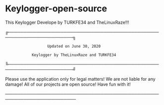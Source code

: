 # Keylogger-open-source
This Keylogger Develope by TURKFE34 and TheLinuxRaze!!!

╔───────────────────────────────────────────────────────────────────────╗

                       Updated on June 30, 2020
                       
                Keylogger by TheLinuxRaze and TURKFE34
                
╚───────────────────────────────────────────────────────────────────────╝

Please use the application only for legal matters!
We are not liable for any damage!
All of our projects are open source!
Have fun with it!

─────────────────────────────────────────────────────────────────────────
